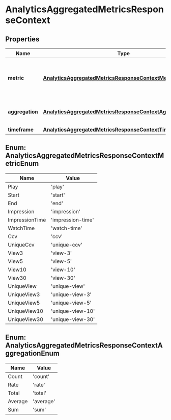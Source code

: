 
# AnalyticsAggregatedMetricsResponseContext

## Properties

Name | Type | Description | Notes
------------ | ------------- | ------------- | -------------
**metric** | [**AnalyticsAggregatedMetricsResponseContextMetricEnum**](#AnalyticsAggregatedMetricsResponseContextMetricEnum) | Returns the metric and relevant parameters you selected. |  [optional]
**aggregation** | [**AnalyticsAggregatedMetricsResponseContextAggregationEnum**](#AnalyticsAggregatedMetricsResponseContextAggregationEnum) | Returns the aggregation you selected. |  [optional]
**timeframe** | [**AnalyticsAggregatedMetricsResponseContextTimeframe**](AnalyticsAggregatedMetricsResponseContextTimeframe.md) |  |  [optional]



## Enum: AnalyticsAggregatedMetricsResponseContextMetricEnum

Name | Value
---- | -----
Play | &#39;play&#39;
Start | &#39;start&#39;
End | &#39;end&#39;
Impression | &#39;impression&#39;
ImpressionTime | &#39;impression-time&#39;
WatchTime | &#39;watch-time&#39;
Ccv | &#39;ccv&#39;
UniqueCcv | &#39;unique-ccv&#39;
View3 | &#39;view-3&#39;
View5 | &#39;view-5&#39;
View10 | &#39;view-10&#39;
View30 | &#39;view-30&#39;
UniqueView | &#39;unique-view&#39;
UniqueView3 | &#39;unique-view-3&#39;
UniqueView5 | &#39;unique-view-5&#39;
UniqueView10 | &#39;unique-view-10&#39;
UniqueView30 | &#39;unique-view-30&#39;



## Enum: AnalyticsAggregatedMetricsResponseContextAggregationEnum

Name | Value
---- | -----
Count | &#39;count&#39;
Rate | &#39;rate&#39;
Total | &#39;total&#39;
Average | &#39;average&#39;
Sum | &#39;sum&#39;



